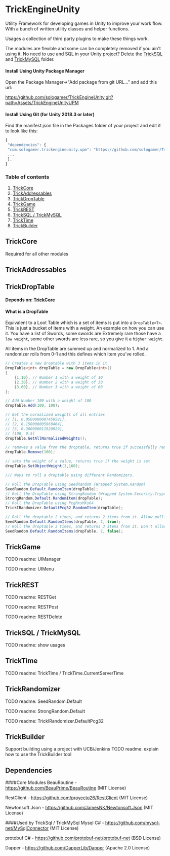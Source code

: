 # TrickEngineUnity
Utility Framework for developing games in Unity to improve your work flow. With a bunch of written utility classes and helper functions.

Usages a collection of third party plugins to make these things work. 

The modules are flexible and some can be completely removed if you ain't using it. No need to use and SQL in your Unity project? Delete the [TrickSQL](#tricksql--trickmysql) and [TrickMySQL](#tricksql--trickmysql) folder.


#### Install Using Unity Package Manager
Open the Package Manager->"Add package from git URL..." and add this url:

https://github.com/sologamer/TrickEngineUnity.git?path=Assets/TrickEngineUnityUPM


#### Install Using Git (for Unity 2018.3 or later)

Find the manifest.json file in the Packages folder of your project and edit it to look like this:
```js
{
 "dependencies": {
 "com.sologamer.trickengineunity.upm": "https://github.com/sologamer/TrickEngineUnity.git?path=Assets/TrickEngineUnityUPM",
 ...
 },
}
```

### Table of contents
1. [TrickCore](#trickcore)
2. [TrickAddressables](#trickaddressables)
3. [TrickDropTable](#trickdroptable)
4. [TrickGame](#trickgame)
5. [TrickREST](#trickrest)
6. [TrickSQL / TrickMySQL](#tricksql--trickmysql)
7. [TrickTime](#tricktime)
8. [TrickBuilder](#trickbuilder)

## TrickCore
Required for all other modules

## TrickAddressables

## TrickDropTable

#### Depends on: [TrickCore](#trickcore)

#### What is a DropTable
Equivalent to a Loot Table which is a set of items is put into a ``DropTable<T>``. This is just a bucket of items with a weight. 
An example on how you can use it. You have a list of Swords, some swords are Extremely rare those have a `low weight`, some other swords are less rare, so you give it a `higher weight`. 

All items in the DropTable are summed up and normalized to 1. And a randomizer rolls from 0-1 and this defines which item you've rolled.

````csharp
// Creates a new droptable with 3 items in it 
DropTable<int> dropTable = new DropTable<int>()
{
    {1,10}, // Number 1 with a weight of 10 
    {2,30}, // Number 2 with a weight of 30  
    {3,60}, // Number 3 with a weight of 60
};

// Add Number 100 with a weight of 100
dropTable.Add(100, 100);

// Get the normalized weights of all entries
// [1, 0.0500000007450581],
// [2, 0.150000005960464],
// [3, 0.300000011920929],
// [100, 0.5]
dropTable.GetAllNormalizedWeights();

// removes a value from the droptable, returns true if successfully removed
dropTable.Remove(100);

// sets the weight of a value, returns true if the weight is set
dropTable.SetObjectWeight(3,160);

/// Ways to roll a droptable using different Randomizers.

// Roll the DropTable using SeedRandom (Wrapped System.Random)
SeedRandom.Default.RandomItem(dropTable);
// Roll the DropTable using StrongRandom (Wrapped System.Security.Cryptography.RandomNumberGenerator)
StrongRandom.Default.RandomItem(dropTable);
// Roll the DropTable using PcgRxsMXs64
TrickIRandomizer.DefaultPcg32.RandomItem(dropTable);

// Roll the droptable 2 times, and returns 2 items from it. Allow pulling duplicates
SeedRandom.Default.RandomItems(dropTable, 2, true);
// Roll the droptable 3 times, and returns 3 items from it. Don't allow pulling duplicates
SeedRandom.Default.RandomItems(dropTable, 2, false);
````


## TrickGame

TODO readme: UIManager

TODO readme: UIMenu

## TrickREST

TODO readme: RESTGet<T>

TODO readme: RESTPost<T>

TODO readme: RESTDelete<T>

## TrickSQL / TrickMySQL

TODO readme: show usages


## TrickTime

TODO readme: TrickTime / TrickTime.CurrentServerTime

## TrickRandomizer

TODO readme: SeedRandom.Default

TODO readme: StrongRandom.Default

TODO readme: TrickIRandomizer.DefaultPcg32

## TrickBuilder

Support building using a project with UCB/Jenkins
TODO readme: explain how to use the TrickBuilder tool

## Dependencies

####Core Modules
BeauRoutine - https://github.com/BeauPrime/BeauRoutine (MIT License)

RestClient - https://github.com/proyecto26/RestClient (MIT License)

Newtonsoft.Json - https://github.com/JamesNK/Newtonsoft.Json (MIT License)

####Used by TrickSql / TrickMySql
Mysql C# - https://github.com/mysql-net/MySqlConnector (MIT License)

protobuf C# - https://github.com/protobuf-net/protobuf-net (BSD License)

Dapper - https://github.com/DapperLib/Dapper (Apache 2.0 License)